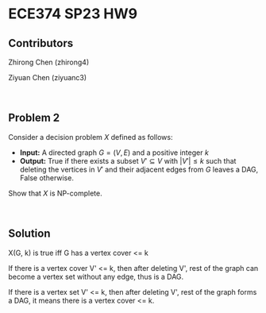 # ECE374 SP23 HW9

## Contributors

Zhirong Chen (zhirong4)

Ziyuan Chen (ziyuanc3)

<br>

## Problem 2

Consider a decision problem $X$ defined as follows:
- **Input:** A directed graph $G = (V, E)$ and a positive integer $k$
- **Output:** $\text{True}$ if there exists a subset $V' \subseteq V$ with $|V'| \le k$ such that deleting the vertices in $V'$ and their adjacent edges from $G$ leaves a DAG, $\text{False}$ otherwise.

Show that $X$ is NP-complete.

<br>

## Solution

X(G, k) is true iff G has a vertex cover <= k

If there is a vertex cover V' <= k, then after deleting V', rest of the graph can become a vertex set without any edge, thus is a DAG.


If there is a vertex set V' <= k, then after deleting V', rest of the graph forms a DAG, it means there is a vertex cover <= k.